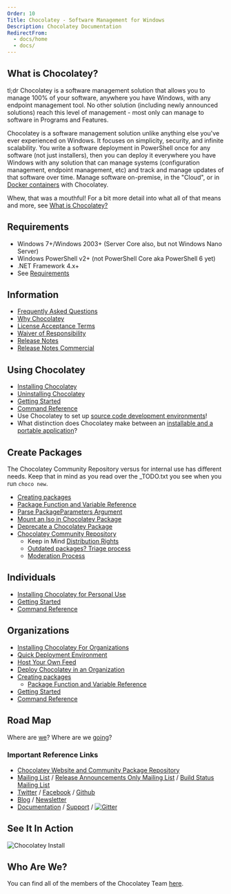 ```yaml
---
Order: 10
Title: Chocolatey - Software Management for Windows
Description: Chocolatey Documentation
RedirectFrom:
  - docs/home
  - docs/
---
```


## What is Chocolatey?

tl;dr Chocolatey is a software management solution that allows you to manage 100% of your software, anywhere you have Windows, with any endpoint management tool. No other solution (including newly announced solutions) reach this level of management - most only can manage to software in Programs and Features.

Chocolatey is a software management solution unlike anything else you've ever experienced on Windows. It focuses on simplicity, security, and infinite scalability. You write a software deployment in PowerShell once for any software (not just installers), then you can deploy it everywhere you have Windows with any solution that can manage systems (configuration management, endpoint management, etc) and track and manage updates of that software over time. Manage software on-premise, in the "Cloud", or in [Docker containers](https://github.com/Microsoft/vsts-agent-docker/blob/f870fbf259a803c6a6d902e1c01f631936069d66/windows/servercore/10.0.14393/standard/VS2017/Dockerfile) with Chocolatey.

Whew, that was a mouthful! For a bit more detail into what all of that means and more, see [What is Chocolatey?](./choco/getting-started#what-is-chocolatey)

## Requirements

- Windows 7+/Windows 2003+ (Server Core also, but not Windows Nano Server)
- Windows PowerShell v2+ (not PowerShell Core aka PowerShell 6 yet)
- .NET Framework 4.x+
- See [Requirements](./choco/getting-started#requirements)

## Information

- [Frequently Asked Questions](./faqs)
- [Why Chocolatey](./why)
- [License Acceptance Terms](./information/legal#package-license-acceptance-terms)
- [Waiver of Responsibility](information/legal#waiver-of-responsibility)
- [Release Notes](./information/release-notes/open-source)
- [Release Notes Commercial](./information/release-notes/licensed)

## Using Chocolatey

- [Installing Chocolatey](./choco/installation)
- [Uninstalling Chocolatey](./choco/uninstallation)
- [Getting Started](./choco/getting-started)
- [Command Reference](./choco/commands)
- Use Chocolatey to set up [source code development environments](./guides/using/development-environment-setup)!
- What distinction does Chocolatey make between an [installable and a portable application](./faqs#what-distinction-does-chocolatey-make-between-an-installable-and-a-portable-application)?

## Create Packages

The Chocolatey Community Repository versus for internal use has different needs. Keep that in mind as you read over the _TODO.txt you see when you run `choco new`.

- [Creating packages](./create/create-packages)
- [Package Function and Variable Reference](./create/helpers)
- [Parse PackageParameters Argument](./guides/create/parse-packageparameters-argument)
- [Mount an Iso in Chocolatey Package](./guides/create/mount-an-iso-in-chocolatey-package)
- [Deprecate a Chocolatey Package](./community-packages/maintainers/deprecate-a-chocolatey-package)
- [Chocolatey Community Repository](https://chocolatey.org/packages)
  - Keep in Mind [Distribution Rights](./information/legal#distributions-aka-chocolatey-packages)
  - [Outdated packages? Triage process](./community-packages/users/package-triage-process)
  - [Moderation Process](./community-packages/maintainers/moderation)

## Individuals

- [Installing Chocolatey for Personal Use](https://chocolatey.org/install#individual)
- [Getting Started](./choco/getting-started)
- [Command Reference](./choco/commands)

## Organizations

- [Installing Chocolatey For Organizations](https://chocolatey.org/install#organization)
- [Quick Deployment Environment](./quick-deployment)
- [Host Your Own Feed](./features/how-to-host-feed)
- [Deploy Chocolatey in an Organization](./guides/organizations/organizational-deployment-guide)
- [Creating packages](./create/create-packages)
  - [Package Function and Variable Reference](./create/helpers)
- [Getting Started](./choco/getting-started)
- [Command Reference](./choco/commands)

## Road Map

Where are [we](./roadmap)? Where are we [going](./roadmap)?

### Important Reference Links

- [Chocolatey Website and Community Package Repository](https://chocolatey.org)
- [Mailing List](http://groups.google.com/group/chocolatey) / [Release Announcements Only Mailing List](https://groups.google.com/group/chocolatey-announce) / [Build Status Mailing List](http://groups.google.com/group/chocolatey-build-status)
- [Twitter](https://twitter.com/chocolateynuget) / [Facebook](https://www.facebook.com/ChocolateySoftware) / [Github](https://github.com/chocolatey)
- [Blog](https://chocolatey.org/blog) / [Newsletter](https://chocolatey.us8.list-manage1.com/subscribe?u=86a6d80146a0da7f2223712e4&id=73b018498d)
- [Documentation](https://docs.chocolatey.org) / [Support](https://chocolatey.org/support) / [![Gitter](https://badges.gitter.im/Join%20Chat.svg)](https://gitter.im/chocolatey/choco?utm_source=badge&utm_medium=badge&utm_campaign=pr-badge&utm_content=badge)

## See It In Action

![Chocolatey Install](https://raw.githubusercontent.com/wiki/chocolatey/choco/images/gifs/choco_install.gif)

## Who Are We?

You can find all of the members of the Chocolatey Team [here](https://github.com/orgs/chocolatey/people).

